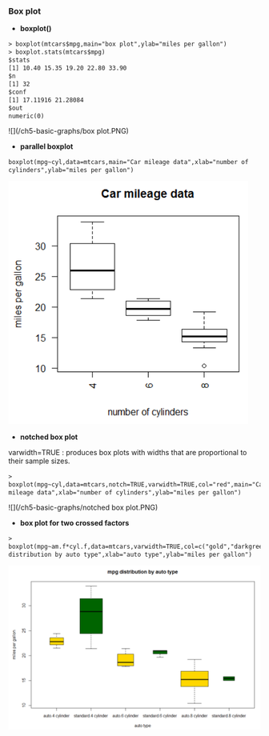 ### Box plot

* **boxplot()**
```
> boxplot(mtcars$mpg,main="box plot",ylab="miles per gallon")
> boxplot.stats(mtcars$mpg)
$stats
[1] 10.40 15.35 19.20 22.80 33.90
$n
[1] 32
$conf
[1] 17.11916 21.28084
$out
numeric(0)
```
![](/ch5-basic-graphs/box plot.PNG)

* **parallel boxplot**
```
boxplot(mpg~cyl,data=mtcars,main="Car mileage data",xlab="number of cylinders",ylab="miles per gallon")
```
![](/ch5-basic-graphs/parallelboxplot.PNG)
* **notched box plot**

varwidth=TRUE : produces box plots with widths that are proportional to their sample sizes.
```
> boxplot(mpg~cyl,data=mtcars,notch=TRUE,varwidth=TRUE,col="red",main="Car mileage data",xlab="number of cylinders",ylab="miles per gallon")
```
![](/ch5-basic-graphs/notched box plot.PNG)
* **box plot for two crossed factors**
```
> boxplot(mpg~am.f*cyl.f,data=mtcars,varwidth=TRUE,col=c("gold","darkgreen"),main="mpg distribution by auto type",xlab="auto type",ylab="miles per gallon")
```
![](/ch5-basic-graphs/boxplotcrossedf.PNG)
